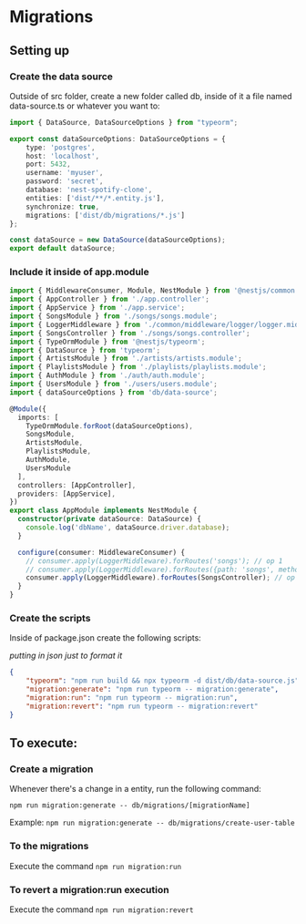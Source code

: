 # Migrations

## Setting up

### Create the data source

Outside of src folder, create a new folder called db, inside of it a file named data-source.ts or whatever you want to:

```ts
import { DataSource, DataSourceOptions } from "typeorm";

export const dataSourceOptions: DataSourceOptions = {
    type: 'postgres',
    host: 'localhost',
    port: 5432,
    username: 'myuser',
    password: 'secret',
    database: 'nest-spotify-clone',
    entities: ['dist/**/*.entity.js'],
    synchronize: true,
    migrations: ['dist/db/migrations/*.js']
};

const dataSource = new DataSource(dataSourceOptions);
export default dataSource;
```

### Include it inside of app.module

```ts
import { MiddlewareConsumer, Module, NestModule } from '@nestjs/common';
import { AppController } from './app.controller';
import { AppService } from './app.service';
import { SongsModule } from './songs/songs.module';
import { LoggerMiddleware } from './common/middleware/logger/logger.middleware';
import { SongsController } from './songs/songs.controller';
import { TypeOrmModule } from '@nestjs/typeorm';
import { DataSource } from 'typeorm';
import { ArtistsModule } from './artists/artists.module';
import { PlaylistsModule } from './playlists/playlists.module';
import { AuthModule } from './auth/auth.module';
import { UsersModule } from './users/users.module';
import { dataSourceOptions } from 'db/data-source';

@Module({
  imports: [
    TypeOrmModule.forRoot(dataSourceOptions),
    SongsModule,
    ArtistsModule,
    PlaylistsModule,
    AuthModule,
    UsersModule
  ],
  controllers: [AppController],
  providers: [AppService],
})
export class AppModule implements NestModule {
  constructor(private dataSource: DataSource) {
    console.log('dbName', dataSource.driver.database);
  }

  configure(consumer: MiddlewareConsumer) {
    // consumer.apply(LoggerMiddleware).forRoutes('songs'); // op 1
    // consumer.apply(LoggerMiddleware).forRoutes({path: 'songs', method: RequestMethod.POST}); // op 2
    consumer.apply(LoggerMiddleware).forRoutes(SongsController); // op 3
  }
}
```

### Create the scripts
Inside of package.json create the following scripts:

*putting in json just to format it*

```json
{
    "typeorm": "npm run build && npx typeorm -d dist/db/data-source.js",
    "migration:generate": "npm run typeorm -- migration:generate",
    "migration:run": "npm run typeorm -- migration:run",
    "migration:revert": "npm run typeorm -- migration:revert"
}
```

## To execute:
### Create a migration
Whenever there's a change in a entity, run the following command:

``npm run migration:generate -- db/migrations/[migrationName]``

Example: ``npm run migration:generate -- db/migrations/create-user-table``

### To the migrations
Execute the command ``npm run migration:run``

### To revert a migration:run execution
Execute the command ``npm run migration:revert``